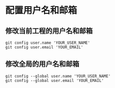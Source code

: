 # 配置用户名和邮箱

## 修改当前工程的用户名和邮箱

```git
git config user.name 'YOUR_USER_NAME'
git config user.email 'YOUR_EMAIL'
```

## 修改全局的用户名和邮箱

```git
git config --global user.name 'YOUR_USER_NAME'
git config --global user.email 'YOUR_EMAIL'
```
